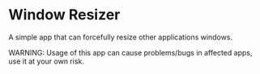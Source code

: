 # Window Resizer

A simple app that can forcefully resize other applications windows.

WARNING: Usage of this app can cause problems/bugs in affected apps, use it at your own risk.
